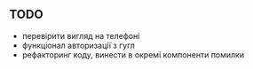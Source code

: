 ## TODO

- перевірити вигляд на телефоні
- функціонал авторизації з гугл
- рефакторинг коду, винести в окремі компоненти помилки
